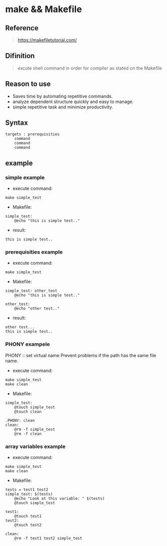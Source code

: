 # make && Makefile
## Reference
> https://makefiletutorial.com/
## Difinition
> excute shell command in order for compiler as stated on the Makefile

## Reason to use
* Saves time by automating repetitive commands.
* analyze dependent structure quickly and easy to manage.
* simple repetitive task and minimize productivity.

## Syntax
```
targets : prerequisities
    command
    command
    command
```
## example
### simple example
* execute command: 
```
make simple_test
```
* Makefile:
```
simple_test:
    @echo "this is simple test.."
```
* result:
```
this is simple test..
```
### prerequisities example
* execute command: 
```
make simple_test
```
* Makefile:
```
simple_test: other_test
    @echo "this is simple test.."

other_test:
    @echo "other test.."
```
* result:
```
other test...
this is simple test..
```

### PHONY exampele
PHONY :: set virtual name
Prevent problems if the path has the same file name.
* execute command:
```
make simple_test
make clean
```
* Makefile:
```
simple_test:
	@touch simple_test
	@touch clean
 
.PHONY: clean
clean:
	@rm -f simple_test
	@rm -f clean
```

### array variables example
* execute command:
```
make simple_test
make clean
```
* Makefile:
```
tests = test1 test2
simple_test: $(tests)
	@echo "Look at this variable: " $(tests)
	@touch simple_test

test1:
	@touch test1
test2:
	@touch test2
 
clean:
	@rm -f test1 test2 simple_test
```


